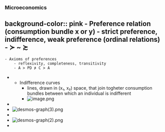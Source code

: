 ### Microeconomics
background-color:: pink
	- Preference relation (consumption bundle x or y)
		- strict preference, indifference, weak preference (ordinal relations)
		- ≻ ~ ≿
-
	- Axioms of preferences
		- reflexivity, completeness, transitivity
		- A ≻ PD ⊁ C ≻ A
-
	- Indifference curves
		- lines, drawn in (x₁, x₂) space, that join togheter consumption bundles between which an individual is indifferent
		- ![image.png](../assets/image_1758704701518_0.png)
-
- ![desmos-graph(3).png](../assets/desmos-graph(3)_1758741367995_0.png)
-
- ![desmos-graph(2).png](../assets/desmos-graph(2)_1758741386985_0.png)
-
